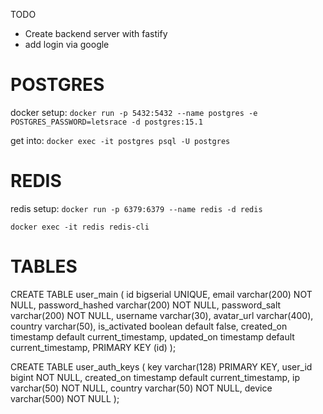 TODO

- Create backend server with fastify
- add login via google 


# POSTGRES
docker setup: 
`docker run -p 5432:5432 --name postgres -e POSTGRES_PASSWORD=letsrace -d postgres:15.1`

get into: 
`docker exec -it postgres psql -U postgres`

# REDIS
redis setup: 
`docker run -p 6379:6379 --name redis -d redis`

`docker exec -it redis redis-cli`

# TABLES 
CREATE TABLE user_main (
    id              bigserial UNIQUE,
    email           varchar(200) NOT NULL,
    password_hashed varchar(200) NOT NULL,
    password_salt   varchar(200) NOT NULL,
    username        varchar(30),
    avatar_url      varchar(400),
    country         varchar(50),
    is_activated    boolean default false,
    created_on      timestamp default current_timestamp,
    updated_on      timestamp default current_timestamp,
    PRIMARY KEY (id)
);

CREATE TABLE user_auth_keys (
    key             varchar(128) PRIMARY KEY,
    user_id         bigint NOT NULL,
    created_on      timestamp default current_timestamp,
    ip              varchar(50) NOT NULL,
    country         varchar(50) NOT NULL,
    device          varchar(500) NOT NULL
);